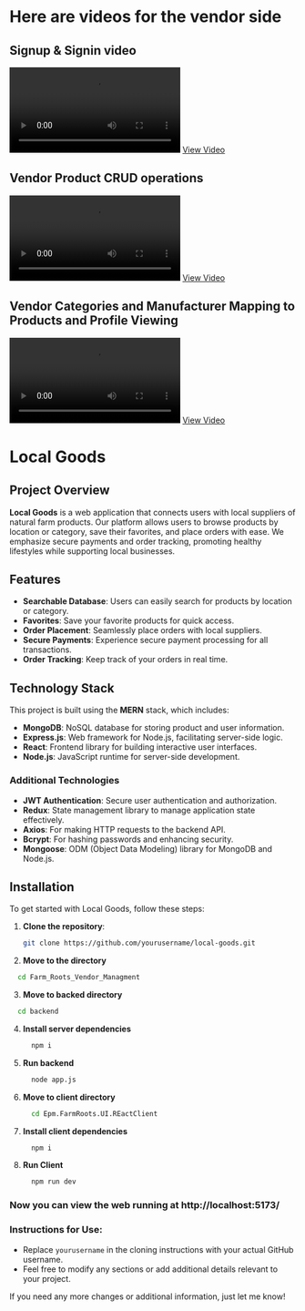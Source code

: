 
# Here are videos for the vendor side 

## Signup & Signin video

<video controls src="videos/vendor_category_and_manufacturer_mapping_to_product.mp4" title="Title"></video>  [View Video](https://drive.google.com/file/d/1wHEB5l7zMEr8aMnxhSfe8bL_2dJX8rro/view?usp=sharing)


## Vendor Product CRUD operations

<video controls src="videos/vendor_product_crud.mp4" title="
"></video> [View Video](https://drive.google.com/file/d/1QU3-sGMwgg20eBu9gGsxkHempn75IoYW/view?usp=sharing)

## Vendor Categories and Manufacturer Mapping to Products and Profile Viewing

<video controls src="videos/vendor_sigin_signup.mp4" title="Title"></video> [View Video](https://drive.google.com/file/d/1Mfl5KkN_P0ZIxybyJpJ-ZN-cBbsyNrzg/view?usp=sharing)


# Local Goods

## Project Overview

**Local Goods** is a web application that connects users with local suppliers of natural farm products. Our platform allows users to browse products by location or category, save their favorites, and place orders with ease. We emphasize secure payments and order tracking, promoting healthy lifestyles while supporting local businesses.

## Features

- **Searchable Database**: Users can easily search for products by location or category.
- **Favorites**: Save your favorite products for quick access.
- **Order Placement**: Seamlessly place orders with local suppliers.
- **Secure Payments**: Experience secure payment processing for all transactions.
- **Order Tracking**: Keep track of your orders in real time.

## Technology Stack

This project is built using the **MERN** stack, which includes:

- **MongoDB**: NoSQL database for storing product and user information.
- **Express.js**: Web framework for Node.js, facilitating server-side logic.
- **React**: Frontend library for building interactive user interfaces.
- **Node.js**: JavaScript runtime for server-side development.

### Additional Technologies

- **JWT Authentication**: Secure user authentication and authorization.
- **Redux**: State management library to manage application state effectively.
- **Axios**: For making HTTP requests to the backend API.
- **Bcrypt**: For hashing passwords and enhancing security.
- **Mongoose**: ODM (Object Data Modeling) library for MongoDB and Node.js.

## Installation

To get started with Local Goods, follow these steps:

1. **Clone the repository**:
   ```bash
   git clone https://github.com/yourusername/local-goods.git
   ```
2. **Move to the directory**
  ```bash
    cd Farm_Roots_Vendor_Managment
  ```
3. **Move to backed directory**
  ```bash
    cd backend
  ```
4. **Install server dependencies**
   ```bash
     npm i
   ```
5. **Run backend**
   ```bash
     node app.js
   ```
6. **Move to client directory**
   ```bash
     cd Epm.FarmRoots.UI.REactClient
   ```
7. **Install client dependencies**
   ```bash
     npm i
   ```
8. **Run Client**
   ```bash
     npm run dev
   ```

### Now you can view the web running at http://localhost:5173/


### Instructions for Use:
- Replace `yourusername` in the cloning instructions with your actual GitHub username.
- Feel free to modify any sections or add additional details relevant to your project. 

If you need any more changes or additional information, just let me know!


